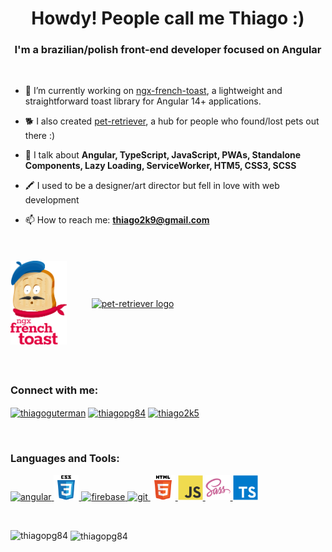 <h1 align="center">Howdy! People call me Thiago :)</h1>
<h3 align="center">I'm a brazilian/polish front-end developer focused on Angular</h3>
<br>

- 🔭 I’m currently working on [ngx-french-toast](https://github.com/thiagopg84/ngx-french-toast), a lightweight and straightforward toast library for Angular 14+ applications.

- 🐕 I also created [pet-retriever](https://pet-retriever.netlify.app/), a hub for people who found/lost pets out there :)

- 💬 I talk about **Angular, TypeScript, JavaScript, PWAs, Standalone Components, Lazy Loading, ServiceWorker, HTM5, CSS3, SCSS**

- 🖍️ I used to be a designer/art director but fell in love with web development

- 📫 How to reach me: **thiago2k9@gmail.com**

<br>

<div style="display: flex; justify-content: flex-start; align-items: center;">
  <a href="https://www.npmjs.com/package/ngx-french-toast" style="margin: 20px 20px 20px 0;">
    <img src="https://raw.githubusercontent.com/thiagopg84/ngx-french-toast/master/projects/ngx-french-toast/logo.png" alt="ngx-french-toast logo"  height="134px" />
  </a>
  <a href="https://pet-retriever.netlify.app" style="margin: 20px;">
    <img src="https://pet-retriever.netlify.app/assets/images/svg/logo.svg" alt="pet-retriever logo" width="134px"/>
  </a>
</div>

<br>

<h3 align="left">Connect with me:</h3>
<p align="left">
<a href="https://linkedin.com/in/thiagoguterman" target="blank"><img align="center" src="https://raw.githubusercontent.com/rahuldkjain/github-profile-readme-generator/master/src/images/icons/Social/linked-in-alt.svg" alt="thiagoguterman" height="30" width="40" /></a>
<a href="https://stackoverflow.com/users/13275575/thiagopg84" target="blank"><img align="center" src="https://raw.githubusercontent.com/rahuldkjain/github-profile-readme-generator/master/src/images/icons/Social/stack-overflow.svg" alt="thiagopg84" height="30" width="40" /></a>
<a href="https://www.behance.net/thiago2k5" target="blank"><img align="center" src="https://raw.githubusercontent.com/rahuldkjain/github-profile-readme-generator/master/src/images/icons/Social/behance.svg" alt="thiago2k5" height="30" width="40" /></a>
</p>

<br>

<h3 align="left">Languages and Tools:</h3>
<p align="left"> <a href="https://angular.io" target="_blank" rel="noreferrer"> <img src="https://angular.io/assets/images/logos/angular/angular.svg" alt="angular" width="40" height="40"/> </a> <a href="https://www.w3schools.com/css/" target="_blank" rel="noreferrer"> <img src="https://raw.githubusercontent.com/devicons/devicon/master/icons/css3/css3-original-wordmark.svg" alt="css3" width="40" height="40"/> </a> <a href="https://firebase.google.com/" target="_blank" rel="noreferrer"> <img src="https://www.vectorlogo.zone/logos/firebase/firebase-icon.svg" alt="firebase" width="40" height="40"/> </a> <a href="https://git-scm.com/" target="_blank" rel="noreferrer"> <img src="https://www.vectorlogo.zone/logos/git-scm/git-scm-icon.svg" alt="git" width="40" height="40"/> </a> <a href="https://www.w3.org/html/" target="_blank" rel="noreferrer"> <img src="https://raw.githubusercontent.com/devicons/devicon/master/icons/html5/html5-original-wordmark.svg" alt="html5" width="40" height="40"/> </a> <a href="https://developer.mozilla.org/en-US/docs/Web/JavaScript" target="_blank" rel="noreferrer"> <img src="https://raw.githubusercontent.com/devicons/devicon/master/icons/javascript/javascript-original.svg" alt="javascript" width="40" height="40"/> </a> <a href="https://sass-lang.com" target="_blank" rel="noreferrer"> <img src="https://raw.githubusercontent.com/devicons/devicon/master/icons/sass/sass-original.svg" alt="sass" width="40" height="40"/> </a> <a href="https://www.typescriptlang.org/" target="_blank" rel="noreferrer"> <img src="https://raw.githubusercontent.com/devicons/devicon/master/icons/typescript/typescript-original.svg" alt="typescript" width="40" height="40"/> </a> </p>

<br>

<p><img align="left" src="https://github-readme-stats.vercel.app/api/top-langs?username=thiagopg84&show_icons=true&locale=en&layout=compact" alt="thiagopg84" /></p>

<p>&nbsp;<img align="center" src="https://github-readme-stats.vercel.app/api?username=thiagopg84&show_icons=true&locale=en" alt="thiagopg84" /></p>
